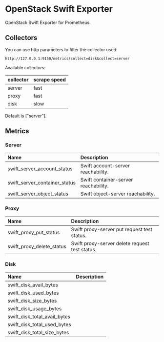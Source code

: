 # OpenStack Swift Exporter

OpenStack Swift Exporter for Prometheus.

## Collectors

You can use http parameters to filter the collector used:

```
http://127.0.0.1:9150/metrics?collect=disk&collect=server
```

Available collectors:

| collector | scrape speed |
|-----------|--------------|
| server    | fast         |
| proxy     | fast         |
| disk      | slow         |

Default is ["server"].

## Metrics

### Server

| Name                          | Description                          |
| :---------------------------- | :----------------------------------- |
| swift_server_account_status   | Swift account-server reachability.   |
| swift_server_container_status | Swift container-server reachability. |
| swift_server_object_status    | Swift object-server reachability.    |

### Proxy

| Name                      | Description                                    |
|:--------------------------|:-----------------------------------------------|
| swift_proxy_put_status    | Swift proxy-server put request test status.    |
| swift_proxy_delete_status | Swift proxy-server delete request test status. |

### Disk

| Name                         | Description |
|:-----------------------------|:------------|
| swift_disk_avail_bytes       |             |
| swift_disk_used_bytes        |             |
| swift_disk_size_bytes        |             |
| swift_disk_usage_bytes       |             |
| swift_disk_total_avail_bytes |             |
| swift_disk_total_used_bytes  |             |
| swift_disk_total_size_bytes  |             |
